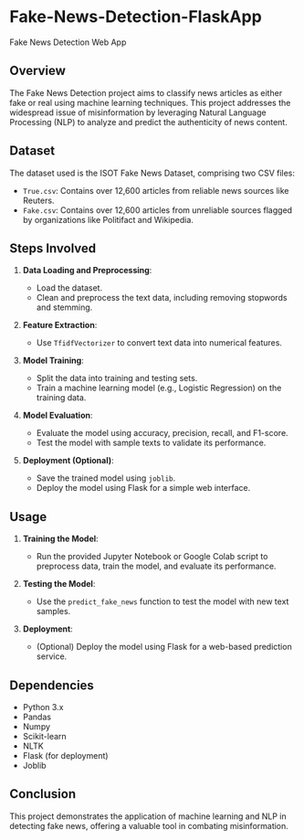# Fake-News-Detection-FlaskApp
Fake News Detection Web App

## Overview

The Fake News Detection project aims to classify news articles as either fake or real using machine learning techniques. This project addresses the widespread issue of misinformation by leveraging Natural Language Processing (NLP) to analyze and predict the authenticity of news content.

## Dataset

The dataset used is the ISOT Fake News Dataset, comprising two CSV files:
- `True.csv`: Contains over 12,600 articles from reliable news sources like Reuters.
- `Fake.csv`: Contains over 12,600 articles from unreliable sources flagged by organizations like Politifact and Wikipedia.

## Steps Involved

1. **Data Loading and Preprocessing**:
    - Load the dataset.
    - Clean and preprocess the text data, including removing stopwords and stemming.

2. **Feature Extraction**:
    - Use `TfidfVectorizer` to convert text data into numerical features.

3. **Model Training**:
    - Split the data into training and testing sets.
    - Train a machine learning model (e.g., Logistic Regression) on the training data.

4. **Model Evaluation**:
    - Evaluate the model using accuracy, precision, recall, and F1-score.
    - Test the model with sample texts to validate its performance.

5. **Deployment (Optional)**:
    - Save the trained model using `joblib`.
    - Deploy the model using Flask for a simple web interface.

## Usage

1. **Training the Model**:
    - Run the provided Jupyter Notebook or Google Colab script to preprocess data, train the model, and evaluate its performance.

2. **Testing the Model**:
    - Use the `predict_fake_news` function to test the model with new text samples.

3. **Deployment**:
    - (Optional) Deploy the model using Flask for a web-based prediction service.

## Dependencies

- Python 3.x
- Pandas
- Numpy
- Scikit-learn
- NLTK
- Flask (for deployment)
- Joblib

## Conclusion

This project demonstrates the application of machine learning and NLP in detecting fake news, offering a valuable tool in combating misinformation.

